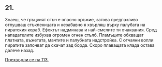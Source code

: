 ## 21.

Знаеш, че гръцкият огън е опасно оръжие, затова предпазливо
отпушваш стъкленицата и незабавно я хвърляш върху палубата на
пиратския кораб. Ефектът надминава и най-смелите ти очаквания.
Сред нападателите избухва огромен огнен стълб. Пламъците
обхващат платната, въжетата, мачтите и палубната надстройка. С
отчаяни вопли пиратите започват да скачат зад борда. Скоро
плаващата клада остава далече назад.

[Прехвърли се на 113.](./113)
